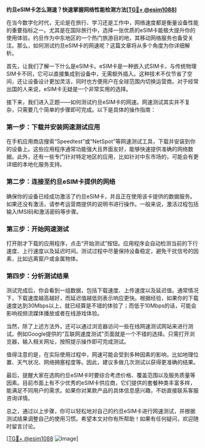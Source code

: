 **约旦eSIM卡怎么测速？快速掌握网络性能检测方法[[TG💪+ @esim1088](https://t.me/s/esim1088)]**

在当今数字化时代，无论是在旅行、学习还是工作中，网络速度都是衡量设备性能的重要指标之一。尤其是在国际旅行中，选择一张优质的eSIM卡能极大提升你的使用体验。约旦作为中东地区的一个热门旅游目的地，其移动网络服务也备受关注。那么，如何测试约旦eSIM卡的网速呢？这篇文章将从多个角度为你详细解析。

首先，让我们了解一下什么是eSIM卡。eSIM卡是一种嵌入式SIM卡，与传统物理SIM卡不同，它可以直接集成到设备中，无需额外插入。这种技术不仅节省了空间，还让设备设计更加灵活，同时也方便用户在全球范围内切换运营商。对于经常出国的人来说，eSIM卡无疑是一个非常实用的选择。

接下来，我们进入正题——如何测试约旦eSIM卡的网速。网速测试其实并不复杂，只需要几个简单的步骤即可完成。以下是具体的操作指南：

### 第一步：下载并安装网速测试应用

在手机应用商店搜索“Speedtest”或“NetSpot”等网速测试工具，下载并安装到你的设备上。这些应用程序通常功能强大且界面友好，能够快速提供准确的网络数据。此外，还有一些专门针对特定地区的应用，比如针对中东市场的，可能会有更详细的本地化服务支持。

### 第二步：连接至约旦eSIM卡提供的网络

确保你的设备已经成功激活了约旦eSIM卡，并且正在使用该卡提供的数据服务。如果还没有激活，请参考运营商提供的说明书进行操作。一般来说，激活过程包括输入IMSI码和激活密码等步骤。

### 第三步：开始网速测试

打开刚才下载的应用程序，点击“开始测试”按钮。应用程序会自动检测当前的下行速度、上行速度以及延迟时间。测试过程中尽量保持设备稳定，避免干扰信号的因素，比如远离窗户或金属物体。

### 第四步：分析测试结果

测试完成后，你会看到一组数据，包括下载速度、上传速度以及延迟值。通常情况下，下载速度越高越好，而延迟值越低则表示响应更快。根据经验，如果你的下载速度达到30Mbps以上，就已经算是不错的体验了；而低于10Mbps的话，可能会影响视频流媒体播放或者在线游戏体验。

当然，除了上述方法外，还可以通过浏览器访问一些在线网速测试网站来进行测试。例如Google提供的“互联网速度测试”页面就是一个不错的选择。只需打开浏览器，输入相关网址，按照提示操作即可完成测试。

值得注意的是，在实际使用过程中，网速可能会受到多种因素的影响，比如地理位置、天气状况、网络拥塞程度等。因此，建议多做几次测试以获得更准确的结果。

最后，提醒大家在选购约旦eSIM卡时要综合考虑价格、覆盖范围以及服务质量等因素。目前市面上有不少优秀的eSIM卡供应商，它们提供的套餐种类丰富多样，能满足不同用户的需求。如果你对某款产品的具体信息感兴趣，不妨直接联系客服咨询详情。

总之，通过以上步骤，你可以轻松地对自己的约旦eSIM卡进行网速测试，并根据测试结果调整自己的使用习惯。希望本文对你有所帮助！如果有任何疑问，欢迎随时留言讨论。

[[TG💪+ @esim1088](https://t.me/s/esim1088) ![Image](https://i.postimg.cc/4NQfJmqS/Snipaste-2025-05-13-00-14-12.png)]